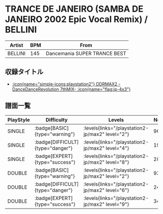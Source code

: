 # TRANCE DE JANEIRO (SAMBA DE JANEIRO 2002 Epic Vocal Remix) / BELLINI

|Artist|BPM|From|
|------|---|----|
|BELLINI|145|Dancemania SUPER TRANCE BEST|

## 収録タイトル

- [:icon{name="simple-icons:playstation2"} DDRMAX2 -DanceDanceRevolution 7thMIX- :icon{name="flag:jp-4x3"}](/playstation2-jp/max2)

## 譜面一覧

|PlayStyle|Difficulty|Levels|Notes|Movie|
|---------|----------|------|-----|-----|
|SINGLE| :badge[BASIC]{type="warning"}| :levels{links="/playstation2-jp/max2" level="2"}|96/3||
|SINGLE| :badge[DIFFICULT]{type="danger"}| :levels{links="/playstation2-jp/max2" level="4"}|198/1||
|SINGLE| :badge[EXPERT]{type="success"}| :levels{links="/playstation2-jp/max2" level="8"}|288/0||
|DOUBLE| :badge[BASIC]{type="warning"}| :levels{links="/playstation2-jp/max2" level="2"}|93/2||
|DOUBLE| :badge[DIFFICULT]{type="danger"}| :levels{links="/playstation2-jp/max2" level="6"}|242/4||
|DOUBLE| :badge[EXPERT]{type="success"}| :levels{links="/playstation2-jp/max2" level="9"}|340/1||
